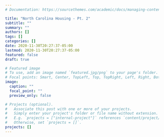 ```yaml
---
# Documentation: https://sourcethemes.com/academic/docs/managing-content/

title: "North Carolina Housing - Pt. 2"
subtitle: ""
summary: ""
authors: []
tags: []
categories: []
date: 2020-11-30T20:27:37-05:00
lastmod: 2020-11-30T20:27:37-05:00
featured: false
draft: true

# Featured image
# To use, add an image named `featured.jpg/png` to your page's folder.
# Focal points: Smart, Center, TopLeft, Top, TopRight, Left, Right, BottomLeft, Bottom, BottomRight.
image:
  caption: ""
  focal_point: ""
  preview_only: false

# Projects (optional).
#   Associate this post with one or more of your projects.
#   Simply enter your project's folder or file name without extension.
#   E.g. `projects = ["internal-project"]` references `content/project/deep-learning/index.md`.
#   Otherwise, set `projects = []`.
projects: []
---
```

